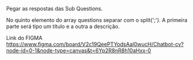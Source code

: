 Pegar as respostas das Sub Questions. 

No quinto elemento do array questions separar com o split(';'). A primeira parte será tipo um título e a outra a descrição. 

Link do FIGMA 
    https://www.figma.com/board/V2c19QeePTYodsAaI0wucH/Chatbot-cv?node-id=0-1&node-type=canvas&t=6Yp2R8nR8h10aHxx-0